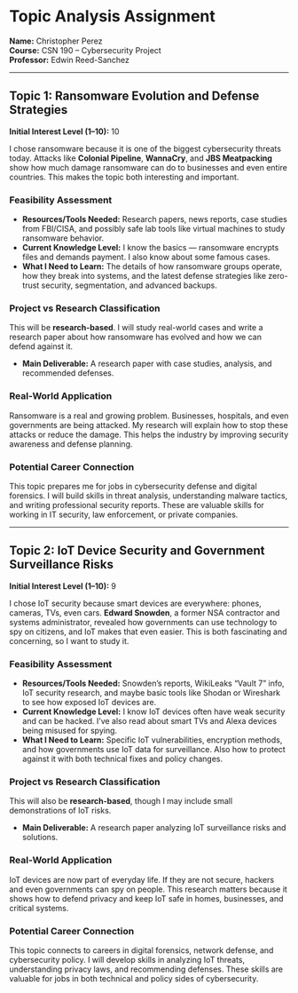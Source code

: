 # Topic Analysis Assignment  
**Name:** Christopher Perez  
**Course:** CSN 190 – Cybersecurity Project  
**Professor:** Edwin Reed-Sanchez  

---

## Topic 1: Ransomware Evolution and Defense Strategies

**Initial Interest Level (1–10):** 10  

I chose ransomware because it is one of the biggest cybersecurity threats today. Attacks like **Colonial Pipeline**, **WannaCry**, and **JBS Meatpacking** show how much damage ransomware can do to businesses and even entire countries. This makes the topic both interesting and important.

### Feasibility Assessment
- **Resources/Tools Needed:** Research papers, news reports, case studies from FBI/CISA, and possibly safe lab tools like virtual machines to study ransomware behavior.  
- **Current Knowledge Level:** I know the basics — ransomware encrypts files and demands payment. I also know about some famous cases.  
- **What I Need to Learn:** The details of how ransomware groups operate, how they break into systems, and the latest defense strategies like zero-trust security, segmentation, and advanced backups.

### Project vs Research Classification
This will be **research-based**. I will study real-world cases and write a research paper about how ransomware has evolved and how we can defend against it.

- **Main Deliverable:** A research paper with case studies, analysis, and recommended defenses.

### Real-World Application
Ransomware is a real and growing problem. Businesses, hospitals, and even governments are being attacked. My research will explain how to stop these attacks or reduce the damage. This helps the industry by improving security awareness and defense planning.

### Potential Career Connection
This topic prepares me for jobs in cybersecurity defense and digital forensics. I will build skills in threat analysis, understanding malware tactics, and writing professional security reports. These are valuable skills for working in IT security, law enforcement, or private companies.

---

## Topic 2: IoT Device Security and Government Surveillance Risks

**Initial Interest Level (1–10):** 9  

I chose IoT security because smart devices are everywhere: phones, cameras, TVs, even cars. **Edward Snowden**, a former NSA contractor and systems administrator, revealed how governments can use technology to spy on citizens, and IoT makes that even easier. This is both fascinating and concerning, so I want to study it.

### Feasibility Assessment
- **Resources/Tools Needed:** Snowden’s reports, WikiLeaks “Vault 7” info, IoT security research, and maybe basic tools like Shodan or Wireshark to see how exposed IoT devices are.  
- **Current Knowledge Level:** I know IoT devices often have weak security and can be hacked. I’ve also read about smart TVs and Alexa devices being misused for spying.  
- **What I Need to Learn:** Specific IoT vulnerabilities, encryption methods, and how governments use IoT data for surveillance. Also how to protect against it with both technical fixes and policy changes.

### Project vs Research Classification
This will also be **research-based**, though I may include small demonstrations of IoT risks.

- **Main Deliverable:** A research paper analyzing IoT surveillance risks and solutions.

### Real-World Application
IoT devices are now part of everyday life. If they are not secure, hackers and even governments can spy on people. This research matters because it shows how to defend privacy and keep IoT safe in homes, businesses, and critical systems.

### Potential Career Connection
This topic connects to careers in digital forensics, network defense, and cybersecurity policy. I will develop skills in analyzing IoT threats, understanding privacy laws, and recommending defenses. These skills are valuable for jobs in both technical and policy sides of cybersecurity.

